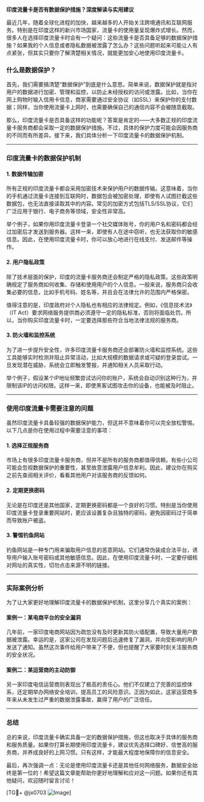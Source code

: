 **印度流量卡是否有数据保护措施？深度解读与实用建议**

最近几年，随着全球化进程的加快，越来越多的人开始关注跨境通讯和互联网服务。特别是在印度这样的新兴市场国家，流量卡的使用量呈现爆炸式增长。然而，很多人在选择印度流量卡时会有一个疑问：这些流量卡是否具备足够的数据保护措施？如果我的个人信息或者隐私数据被泄露了怎么办？这些问题听起来可能让人有点紧张，但其实只要你了解清楚相关情况，就能更加安心地使用印度流量卡。

### 什么是数据保护？

首先，我们需要搞清楚“数据保护”到底是什么意思。简单来说，数据保护就是指对用户的数据进行加密、管理和监控，以防止未经授权的访问或泄露。比如，当你在网上购物时输入信用卡信息，商家需要通过安全协议（如SSL）来保护你的支付数据；同样，当你使用流量卡上网时，也需要确保自己的通信内容不会被随意截取。

那么，印度流量卡是否具备这样的功能呢？答案是肯定的——大多数正规的印度流量卡服务商都会采取一定的数据保护措施。不过，具体的保护力度可能会因服务商的不同而有所差异。接下来，我们具体分析一下印度流量卡的数据保护机制。

---

### 印度流量卡的数据保护机制

#### 1. 数据传输加密
所有正规的印度流量卡都会采用加密技术来保护用户的数据传输。这意味着，当你的手机通过流量卡连接到互联网时，数据包会被加密处理，即使有人试图拦截这些数据包，也无法直接读取其中的内容。常见的加密方式包括TLS/SSL协议，它们广泛应用于银行、电子商务等领域，安全性非常高。

举个例子，如果你用印度流量卡登录一个社交媒体账号，你的用户名和密码都会经过加密后才发送到服务器。这样一来，即使有人在途中窃听，也无法获取你的敏感信息。因此，在使用印度流量卡时，你可以放心地进行在线支付、发送邮件等操作。

#### 2. 用户隐私政策
除了技术层面的保护，印度的流量卡服务商还会制定严格的隐私政策。这些政策明确规定了服务商如何收集、存储和使用用户的个人信息。一般来说，服务商只会收集必要的信息，比如手机号码、姓名等，并且会在法律允许的范围内严格保密。

值得注意的是，印度政府对个人隐私也有相应的法律规定。例如，《信息技术法》（IT Act）要求网络服务提供商必须遵守一定的隐私标准，否则将面临处罚。所以，当你购买印度流量卡时，一定要选择那些符合当地法律法规的服务商。

#### 3. 防火墙和监控系统
为了进一步提升安全性，许多印度流量卡服务商还会部署防火墙和监控系统。这些工具能够实时检测并阻止异常活动，比如大规模的数据请求或可疑的登录尝试。一旦发现潜在威胁，系统会立即触发警报，并通知相关人员采取行动。

举个例子，假设某个IP地址频繁尝试访问你的账户，系统会自动识别这种行为，并限制该IP的访问权限。这样一来，即使黑客试图攻击你的设备，也能被及时阻止。

---

### 使用印度流量卡需要注意的问题

虽然印度流量卡具备较强的数据保护能力，但这并不意味着你可以完全放松警惕。以下几点是你在使用过程中需要注意的事项：

#### 1. 选择正规服务商
市场上有很多印度流量卡服务商，但并不是所有的服务商都值得信赖。有些小公司可能会忽视数据保护的重要性，甚至故意泄露用户信息牟利。因此，建议你在购买之前先查阅相关评价，看看其他用户对该服务商的反馈如何。

#### 2. 定期更换密码
无论是在印度还是其他国家，定期更换密码都是一个良好的习惯。特别是当你使用印度流量卡登录重要网站时，更应该设置复杂且独特的密码，避免因密码过于简单而导致账户被盗。

#### 3. 警惕钓鱼网站
钓鱼网站是一种专门用来骗取用户信息的恶意网站。它们通常伪装成合法平台，诱导用户输入账号密码或其他敏感信息。因此，在使用印度流量卡时，一定要仔细核对网址的真实性，切勿点击来源不明的链接。

---

### 实际案例分析

为了让大家更好地理解印度流量卡的数据保护机制，这里分享几个真实的案例：

#### 案例一：某电商平台的安全漏洞
几年前，一家印度电商网站因为疏忽没有及时更新其防火墙配置，导致大量用户数据被泄露。幸运的是，这家公司在发现问题后迅速修复了漏洞，并向受影响的用户发送了通知。虽然这次事件给用户带来了不便，但也提醒了大家要时刻关注服务商的安全状况。

#### 案例二：某运营商的主动防御
另一家印度电信运营商则表现出了极高的责任心。他们不仅建立了完善的监控体系，还定期举办网络安全培训，提高员工的风险意识。正因为如此，这家运营商多年来从未发生过严重的数据泄露事故，赢得了用户的广泛信任。

---

### 总结

总的来说，印度流量卡确实具备一定的数据保护措施，但这也取决于具体的服务商和服务质量。如果你打算长期使用印度流量卡，建议优先选择口碑好、信誉高的服务商，并养成良好的上网习惯。只有这样，才能最大程度地保障你的信息安全。

最后，再次强调一点：无论是使用印度流量卡还是其他任何网络服务，数据安全始终是第一位的！希望这篇文章能帮助你更好地理解和应对这一问题。如果你还有其他疑问，欢迎随时留言讨论！

[TG💪+ @jx0703 ![Image](https://github.com/user-attachments/assets/dbca1d08-cadb-493c-b0ec-ad6f7a83f270)]